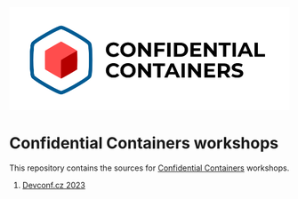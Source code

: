 ![logo](https://github.com/confidential-containers/documentation/blob/main/images/coco_logo.png?raw=true)

# Confidential Containers workshops

This repository contains the sources for [Confidential Containers](https://github.com/confidential-containers/documentation) workshops.

1. [Devconf.cz 2023](devconfcz_2023/README.md)
